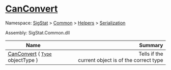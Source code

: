 # [CanConvert](./RectangleFConverter-100664058.md)

Namespace: [SigStat]() > [Common](./../../../README.md) > [Helpers](./../../README.md) > [Serialization](./../README.md)

Assembly: SigStat.Common.dll

| Name | Summary  |
| ------| -----------:|
| [CanConvert](./RectangleFConverter-100664058.md) ( [`Type`](https://docs.microsoft.com/en-us/dotnet/api/System.Type) objectType ) | <img width=225/>Tells if the current object is of the correct type
